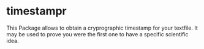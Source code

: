 # timestampr
This Package allows to obtain a cryprographic timestamp for your textfile. 
It may be used to prove you were the first one to have a specific scientific idea.

